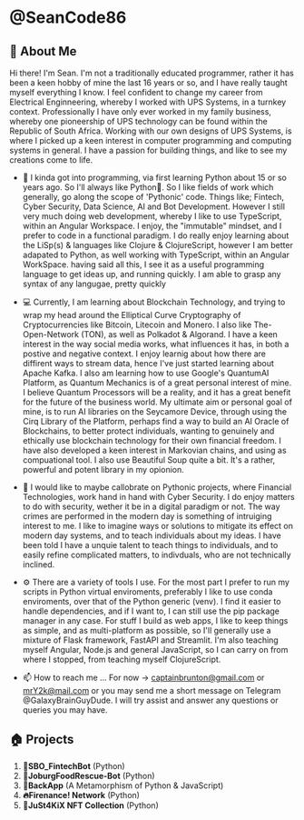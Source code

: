 # @SeanCode86

## 🚀 About Me

Hi there! I'm Sean. I'm not a traditionally educated programmer, rather it has been a keen hobby of mine the last
16 years or so, and I have really taught myself everything I know. I feel confident to change my career from Electrical Enginneering,
whereby I worked with UPS Systems, in a turnkey context. Professionally I have only ever worked in my family business, whereby one pioneership
of UPS technology can be found within the Republic of South Africa. Working with our own designs of UPS Systems, is where I picked up
a keen interest in computer programming and computing systems in general. I have a passion for building things, and like to see my creations 
come to life. 

- 👀 I kinda got into programming, via first learning Python about 15 or so years ago. So I'll always like Python🐍. So I like fields of work which
     generally, go along the scope of 'Pythonic' code. Things like; Fintech, Cyber Security, Data Science, AI and Bot Development. However I still very much 
     doing web development, whereby I like to use TypeScript, within an Angular Workspace. I enjoy, the "immutable" mindset, and I prefer to code in a
     functional paradigm. I do really enjoy learning about the LiSp(s) & languages like Clojure & ClojureScript, however I am better adapated to
     Python, as well working with TypeScript, within an Angular WorkSpace. having said all this, I see it as a useful programming language to 
     get ideas up, and running quickly. I am able to grasp any syntax of any langugae, pretty quickly 
     
- 💻 Currently, I am learning about Blockchain Technology, and trying to wrap my head around the Elliptical Curve Cryptography of
     Cryptocurrencies like Bitcoin, Litecoin and Monero. I also like The-Open-Network (TON), as well as Polkadot & Algorand. I have a keen interest in the
     way social media works, what influences it has, in both a postive and negative context. I enjoy learnig about how there are diffirent ways to stream data,
     hence I've just started learning about Apache Kafka. I also am learning how to use Google's QuantumAI Platform, as Quantum Mechanics is of a great
     personal interest of mine. I believe Quantum Processors will be a reality, and it has a great benefit for the future of the business world. My ultimate
     aim or personal goal of mine, is to run AI libraries on the Seycamore Device, through using the Cirq Library of the Platform, perhaps find a way to build
     an AI Oracle of Blockchains, to better protect individuals, wanting to genuinely and ethically use blockchain technology for their own financial freedom. 
     I have also developed a keen interest in Markovian chains, and using as compuational tool. I also use Beautiful Soup quite a bit. It's a
     rather, powerful and potent library in my opionion.
     
- 💞️ I would like to maybe callobrate on Pythonic projects, where Financial Technologies, work hand in hand with Cyber Security. I do enjoy matters to do
      with security, wether it be in a digital paradigm or not. The way crimes are performed in the modern day is something of intruiging interest to me. I 
      like to imagine ways or solutions to mitigate its effect on modern day systems, and to teach individuals about my ideas. I have been told I have a unquie
      talent to teach things to individuals, and to easily refine complicated matters, to indivduals, who are not technically inclined. 
      
- ⚙️ There are a variety of tools I use. For the most part I prefer to run my scripts in Python virtual enviroments, preferably I like to use conda enviroments,
      over that of the Python generic (venv). I find it easier to handle dependencies, and if I want to, I can still use the pip package manager in any case. 
      For stuff I build as web apps, I like to keep things as simple, and as multi-platform as possible, so I'll generally use a mixture of Flask framework, 
      FastAPI and Streamlit. I'm also teaching myself Angular, Node.js and general JavaScript, so I can carry on from where I stopped, from teaching myself ClojureScript.
     
- 📫 How to reach me ... For now -> captainbrunton@gmail.com or mrY2k@mail.com or you may send me a short message on Telegram @GalaxyBrainGuyDude. I will 
      try assist and answer any questions or queries you may have. 

## 🏠 Projects

1. **🤖SBO_FintechBot**          (Python)
2. **🤖JoburgFoodRescue-Bot**    (Python)
3. **🔋BackApp**    (A Metamorphism of Python & JavaScript)
4. **🔥Firenance! Network**               (Python)
5. **🎨JuSt4KiX NFT Collection** (Python)

<!---
SeanCode86/SeanCode86 is a ✨ special ✨ repository because its `README.md` (this file) appears on your GitHub profile.
You can click the Preview link to take a look at your changes.
--->
